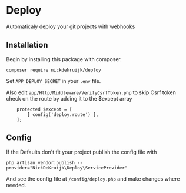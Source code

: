 # Deploy

Automaticaly deploy your git projects with webhooks

## Installation

Begin by installing this package with composer.

`composer require nickdekruijk/deploy`

Set `APP_DEPLOY_SECRET` in your `.env` file.

Also edit `app/Http/Middleware/VerifyCsrfToken.php` to skip Csrf token check on the route by adding it to the $except array
```
    protected $except = [
        [ config('deploy.route') ],
    ];
```

## Config
If the Defaults don't fit your project publish the config file with

```php artisan vendor:publish --provider="NickDeKruijk\Deploy\ServiceProvider"```

And see the config file at `/config/deploy.php` and make changes where needed.
